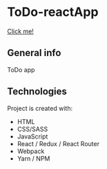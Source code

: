# ToDo-reactApp

[Click me!](https://calm-island-14037.herokuapp.com/)

## General info

ToDo app

## Technologies

Project is created with:

- HTML
- CSS/SASS
- JavaScript
- React / Redux / React Router
- Webpack
- Yarn / NPM
